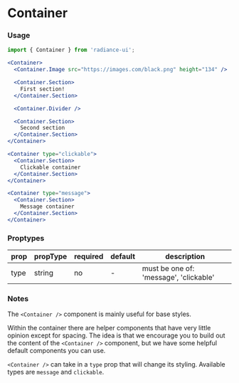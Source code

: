 # Container
### Usage

```jsx
import { Container } from 'radiance-ui';

<Container>
  <Container.Image src="https://images.com/black.png" height="134" />

  <Container.Section>
    First section!
  </Container.Section>

  <Container.Divider />

  <Container.Section>
    Second section
  </Container.Section>
</Container>

<Container type="clickable">
  <Container.Section>
    Clickable container
  </Container.Section>
</Container>

<Container type="message">
  <Container.Section>
    Message container
  </Container.Section>
</Container>
```

<!-- STORY -->

### Proptypes
| prop     | propType           | required | default | description                                                                                                                  |
|----------|--------------------|----------|---------|------------------------------------------------------------------------------------------------------------------------------|
| type     | string             | no       | - | must be one of: 'message', 'clickable' |

### Notes
The `<Container />` component is mainly useful for base styles.

Within the container there are helper components that have very little opinion
except for spacing. The idea is that we encourage you to build out the
content of the `<Container />` component, but we have some helpful
default components you can use.

`<Container />` can take in a `type` prop that will change its
styling. Available types are `message` and `clickable`.
